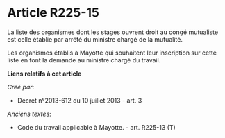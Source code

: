 # Article R225-15

La liste des organismes dont les stages ouvrent droit au congé mutualiste est celle établie par arrêté du ministre chargé de
la mutualité.

Les organismes établis à Mayotte qui souhaitent leur inscription sur cette liste en font la demande au ministre chargé du
travail.

**Liens relatifs à cet article**

_Créé par_:

  - Décret n°2013-612 du 10 juillet 2013 - art. 3

_Anciens textes_:

  - Code du travail applicable à Mayotte. - art. R225-13 (T)
